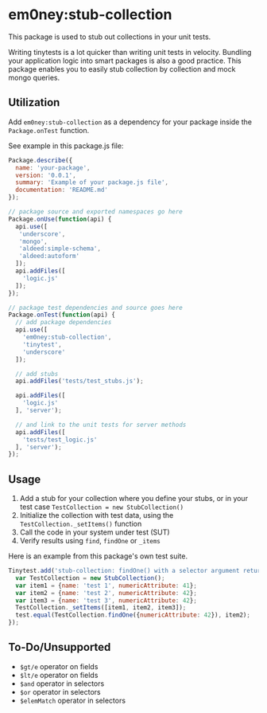 # em0ney:stub-collection

This package is used to stub out collections in your unit tests.

Writing tinytests is a lot quicker than writing unit tests in velocity.  Bundling your application logic into smart packages is also a good practice.  This package enables you to easily stub collection by collection and mock mongo queries.

## Utilization

Add `em0ney:stub-collection` as a dependency for your package inside the `Package.onTest` function.

See example in this package.js file:
```javascript
Package.describe({
  name: 'your-package',
  version: '0.0.1',
  summary: 'Example of your package.js file',
  documentation: 'README.md'
});

// package source and exported namespaces go here
Package.onUse(function(api) {
  api.use([
   'underscore',
   'mongo',
   'aldeed:simple-schema',
   'aldeed:autoform'
  ]);
  api.addFiles([
    'logic.js'
  ]);
});

// package test dependencies and source goes here
Package.onTest(function(api) {
  // add package dependencies
  api.use([
    'em0ney:stub-collection',
    'tinytest',
    'underscore'
  ]);

  // add stubs
  api.addFiles('tests/test_stubs.js');

  api.addFiles([
    'logic.js'
  ], 'server');

  // and link to the unit tests for server methods
  api.addFiles([
    'tests/test_logic.js'
  ], 'server');
});
```

## Usage

1. Add a stub for your collection where you define your stubs, or in your test case `TestCollection = new StubCollection()`
1. Initialize the collection with test data, using the `TestCollection._setItems()` function
1. Call the code in your system under test (SUT)
1. Verify results using `find`, `findOne` or `_items`

Here is an example from this package's own test suite.

```javascript
Tinytest.add('stub-collection: findOne() with a selector argument returns the first matching item', function(test) {
  var TestCollection = new StubCollection();
  var item1 = {name: 'test 1', numericAttribute: 41};
  var item2 = {name: 'test 2', numericAttribute: 42};
  var item3 = {name: 'test 3', numericAttribute: 42};
  TestCollection._setItems([item1, item2, item3]);
  test.equal(TestCollection.findOne({numericAttribute: 42}), item2);
});
```

## To-Do/Unsupported

* `$gt/e` operator on fields
* `$lt/e` operator on fields
* `$and` operator in selectors
* `$or` operator in selectors
* `$elemMatch` operator in selectors
